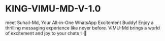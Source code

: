 # KING-VIMU-MD-V-1.0
meet Suhail-Md, Your All-in-One WhatsApp Excitement Buddy! Enjoy a thrilling messaging experience like never before. VIMU-Md brings a world of excitement and joy to your chats ✨🤖
